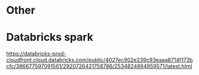 # Other
# Databricks spark

https://databricks-prod-cloudfront.cloud.databricks.com/public/4027ec902e239c93eaaa8714f173bcfc/386677597091561/2920726421758786/2534824864959571/latest.html

